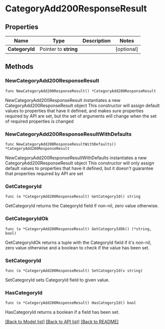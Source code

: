 # CategoryAdd200ResponseResult

## Properties

Name | Type | Description | Notes
------------ | ------------- | ------------- | -------------
**CategoryId** | Pointer to **string** |  | [optional] 

## Methods

### NewCategoryAdd200ResponseResult

`func NewCategoryAdd200ResponseResult() *CategoryAdd200ResponseResult`

NewCategoryAdd200ResponseResult instantiates a new CategoryAdd200ResponseResult object
This constructor will assign default values to properties that have it defined,
and makes sure properties required by API are set, but the set of arguments
will change when the set of required properties is changed

### NewCategoryAdd200ResponseResultWithDefaults

`func NewCategoryAdd200ResponseResultWithDefaults() *CategoryAdd200ResponseResult`

NewCategoryAdd200ResponseResultWithDefaults instantiates a new CategoryAdd200ResponseResult object
This constructor will only assign default values to properties that have it defined,
but it doesn't guarantee that properties required by API are set

### GetCategoryId

`func (o *CategoryAdd200ResponseResult) GetCategoryId() string`

GetCategoryId returns the CategoryId field if non-nil, zero value otherwise.

### GetCategoryIdOk

`func (o *CategoryAdd200ResponseResult) GetCategoryIdOk() (*string, bool)`

GetCategoryIdOk returns a tuple with the CategoryId field if it's non-nil, zero value otherwise
and a boolean to check if the value has been set.

### SetCategoryId

`func (o *CategoryAdd200ResponseResult) SetCategoryId(v string)`

SetCategoryId sets CategoryId field to given value.

### HasCategoryId

`func (o *CategoryAdd200ResponseResult) HasCategoryId() bool`

HasCategoryId returns a boolean if a field has been set.


[[Back to Model list]](../README.md#documentation-for-models) [[Back to API list]](../README.md#documentation-for-api-endpoints) [[Back to README]](../README.md)


